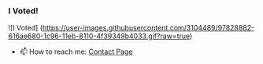 ### I Voted!

![I Voted] (https://user-images.githubusercontent.com/3104489/97828882-616ae680-1c96-11eb-8110-4f39349b4033.gif?raw=true)

- 📫  How to reach me: [Contact Page](https://portfolio.patbronson.com/contact)

<!--
**malevolentdust/malevolentdust** is a ✨ _special_ ✨ repository because its `README.md` (this file) appears on your GitHub profile.

Here are some ideas to get you started:

- 🔭 I’m currently working on ...
- 🌱 I’m currently learning ...
- 👯 I’m looking to collaborate on ...
- 🤔 I’m looking for help with ...
- 💬 Ask me about ...
- 📫 How to reach me: ...
- 😄 Pronouns: ...
- ⚡ Fun fact: ...
-->
